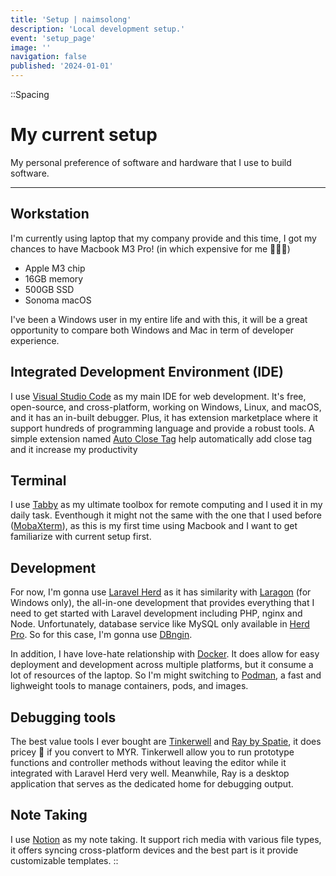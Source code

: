 ```yaml
---
title: 'Setup | naimsolong'
description: 'Local development setup.'
event: 'setup_page'
image: ''
navigation: false
published: '2024-01-01'
---
```


::Spacing
  # My current setup

  My personal preference of software and hardware that I use to build software.

  <hr/>

  ## Workstation

  I'm currently using laptop that my company provide and this time, I got my chances to have Macbook M3 Pro! (in which expensive for me 💸💸💸)

  - Apple M3 chip
  - 16GB memory
  - 500GB SSD
  - Sonoma macOS
  
  I've been a Windows user in my entire life and with this, it will be a great opportunity to compare both Windows and Mac in term of developer experience.

  ## Integrated Development Environment (IDE)

  I use [Visual Studio Code](https://code.visualstudio.com) as my main IDE for web development. It's free, open-source, and cross-platform, working on Windows, Linux, and macOS, and it has an in-built debugger. Plus, it has extension marketplace where it support hundreds of programming language and provide a robust tools. A simple extension named [Auto Close Tag](https://marketplace.visualstudio.com/items?itemName=formulahendry.auto-close-tag) help automatically add close tag and it increase my productivity

  ## Terminal

  I use [Tabby](https://tabby.sh/) as my ultimate toolbox for remote computing and I used it in my daily task.
  Eventhough it might not the same with the one that I used before ([MobaXterm](https://mobaxterm.mobatek.net/)), as this is my first time using Macbook and I want to get familiarize with current setup first.
  
  ## Development

  For now, I'm gonna use [Laravel Herd](https://herd.laravel.com/) as it has similarity with [Laragon](https://laragon.org/index.html) (for Windows only), the all-in-one development that provides everything that I need to get started with Laravel development including PHP, nginx and Node. Unfortunately, database service like MySQL only available in [Herd Pro](https://herd.laravel.com/#plans). So for this case, I'm gonna use [DBngin](https://dbngin.com/).

  In addition, I have love-hate relationship with [Docker](https://docker.com). It does allow for easy deployment and development across multiple platforms, but it consume a lot of resources of the laptop. So I'm might switching to [Podman](https://podman.io/), a fast and lighweight tools to manage containers, pods, and images.

  ## Debugging tools

  The best value tools I ever bought are [Tinkerwell](https://tinkerwell.app/) and [Ray by Spatie](https://myray.app/), it does pricey 💸 if you convert to MYR. Tinkerwell allow you to run prototype functions and controller methods without leaving the editor while it integrated with Laravel Herd very well. Meanwhile, Ray is a desktop application that serves as the dedicated home for debugging output.

  ## Note Taking

  I use [Notion](https://notion.so) as my note taking. It support rich media with various file types, it offers syncing cross-platform devices and the best part is it provide customizable templates.
::